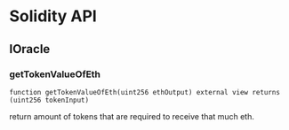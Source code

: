 # Solidity API

## IOracle

### getTokenValueOfEth

```solidity
function getTokenValueOfEth(uint256 ethOutput) external view returns (uint256 tokenInput)
```

return amount of tokens that are required to receive that much eth.

